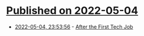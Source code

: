# [Published on 2022-05-04](index.md)

* [2022-05-04, 23:53:56](https://news.ycombinator.com/item?id=31267481) - [After the First Tech Job](https://lowlyswe.substack.com/p/after-the-first-tech-job)
